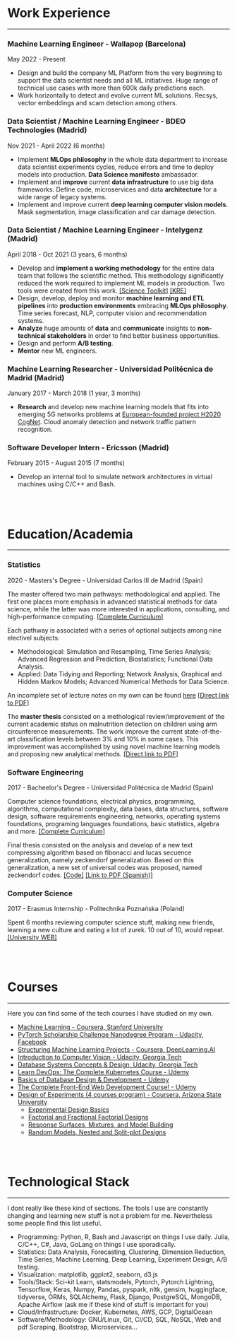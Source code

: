 # Work Experience
---
### Machine Learning Engineer - Wallapop (Barcelona)
May 2022 - Present

- Design and build the company ML Platform from the very beginning to support the data scientist needs and all ML initiatives. Huge range of technical use cases with more than 600k daily predictions each.
- Work horizontally to detect and evolve current ML solutions. Recsys, vector embeddings and scam detection among others.

### Data Scientist / Machine Learning Engineer - BDEO Technologies (Madrid)
Nov 2021 - April 2022 (6 months)

- Implement **MLOps philosophy** in the whole data department to increase data scientist experiments cycles, reduce errors and time to deploy models into production. **Data Science manifesto** ambassador.
- Implement and **improve** current **data infrastructure** to use big data frameworks. Define code, microservices and data **architecture** for a wide range of legacy systems.
- Implement and improve current **deep learning computer vision models**. Mask segmentation, image classification and car damage detection.

### Data Scientist / Machine Learning Engineer - Intelygenz (Madrid)
April 2018 - Oct 2021 (3 years, 6 months) 

 - Develop and **implement a working methodology** for the entire data team that follows the scientific method. This methodology significantly reduced the work required to implement ML models in production. Two tools were created from this work. [[Science Toolkit]](https://github.com/konstellation-io/science-toolkit) [[KRE]](https://github.com/konstellation-io/kre)
 - Design, develop, deploy and monitor **machine learning and ETL pipelines** into **production environments** embracing **MLOps philosophy**. Time series forecast, NLP, computer vision and recommendation systems.
 - **Analyze** huge amounts of **data** and **communicate** insights to **non-technical stakeholders** in order to find better business opportunities.
 - Design and perform **A/B testing**.
 - **Mentor** new ML engineers.

### Machine Learning Researcher - Universidad Politécnica de Madrid (Madrid)
January 2017 - March 2018 (1 year, 3 months)

 - **Research** and develop new machine learning models that fits into emerging 5G networks problems at [European-founded project H2020 CogNet](https://5g-ppp.eu/cognet/). Cloud anomaly detection and network traffic pattern recognition.

### Software Developer Intern - Ericsson (Madrid)
February 2015 - August 2015 (7 months)

 - Develop an internal tool to simulate network architectures in virtual machines using C/C++ and Bash.

 <br/>
 <br/>

# Education/Academia
---

### Statistics
2020 - Masters's Degree - Universidad Carlos III de Madrid (Spain)

The master offered two main pathways: methodological and applied. The first one places more emphasis in advanced statistical methods for data science, while the latter was more interested in applications, consulting, and high-performance computing. [[Complete Curriculum]](https://www.uc3m.es/master/statistics-data-science)

Each pathway is associated with a series of optional subjects among nine electivel subjects:

 - Methodological: Simulation and Resampling, Time Series Analysis; Advanced Regression and Prediction, Biostatistics; Functional Data Analysis.
 - Applied: Data Tidying and Reporting; Network Analysis, Graphical and Hidden Markov Models; Advanced Numerical Methods for Data Science. 

An incomplete set of lecture notes on my own can be found [here](https://github.com/RicardoHS/statistics-for-data-science-book) [[Direct link to PDF]](https://github.com/RicardoHS/statistics-for-data-science-book/blob/master/src/main.pdf)

The **master thesis** consisted on a methological review/improvement of the current academic status on malnutrition detection on children using arm circunference measurements. The work improve the current state-of-the-art classification levels between 3% and 10% in some cases. This improvement was accomplished by using novel machine learning models and proposing new analytical methods. [[Direct link to PDF]](https://github.com/RicardoHS/geomorph_malnutrition_classification_models/blob/master/document.pdf)

### Software Engineering
2017 - Bacheelor's Degree - Universidad Politécnica de Madrid (Spain)

Computer science foundations, electrical physics, programming, algorithms, computational complexity, data bases, data structures, software design, software requirements engineering, networks, operating systems foundations, programing languages foundations, basic statistics, algebra and more. [[Complete Curriculum]](https://www.etsisi.upm.es/estudios/grados/61iw/ig)

Final thesis consisted on the analysis and develop of a new text compressing algorithm based on fibonacci and lucas secuence generalization, namely zeckendorf generalization. Based on this generalization, a new set of universal codes was proposed, named zeckendorf codes. [[Code]](https://github.com/RicardoHS/zeckendorf-codes) [[Link to PDF (Spanish)]](http://oa.upm.es/51903/1/TFG_RICARDO_HORTELANO_SANCHEZ.pdf)

### Computer Science
2017 - Erasmus Internship - Politechnika Poznańska (Poland)

Spent 6 months reviewing computer science stuff, making new friends, learning a new culture and eating a lot of zurek. 10 out of 10, would repeat. [[University WEB]](https://www.put.poznan.pl/)

<br/>
<br/>

# Courses
---
Here you can find some of the tech courses I have studied on my own.

- [Machine Learning - Coursera, Stanford University](https://www.coursera.org/learn/machine-learning)
- [PyTorch Scholarship Challenge Nanodegree Program - Udacity, Facebook](https://www.udacity.com/scholarships/facebook-pytorch-scholarship)
- [Structuring Machine Learning Projects - Coursera, DeepLearning.AI](https://www.coursera.org/learn/machine-learning-projects/home/welcome)
- [Introduction to Computer Vision - Udacity, Georgia Tech](https://www.udacity.com/course/introduction-to-computer-vision--ud810)
- [Database Systems Concepts & Design, Udacity, Georgia Tech](https://www.udacity.com/course/database-systems-concepts-design--ud150)
- [Learn DevOps: The Complete Kubernetes Course - Udemy](https://www.udemy.com/course/learn-devops-the-complete-kubernetes-course/)
- [Basics of Database Design & Development - Udemy](https://www.udemy.com/course/database-design-development/)
- [The Complete Front-End Web Development Course! - Udemy](https://www.udemy.com/course/front-end-web-development)
- [Design of Experiments (4 courses program) - Coursera, Arizona State University](https://www.coursera.org/specializations/design-experiments)
    - [Experimental Design Basics](https://www.coursera.org/learn/introduction-experimental-design-basics?specialization=design-experiments)
    - [Factorial and Fractional Factorial Designs](https://www.coursera.org/learn/factorial-fractional-factorial-designs?specialization=design-experiments)
    - [Response Surfaces, Mixtures, and Model Building](https://www.coursera.org/learn/response-surfaces-mixtures-model-building?specialization=design-experiments)
    - [Random Models, Nested and Split-plot Designs](https://www.coursera.org/learn/random-models-nested-split-plot-designs?specialization=design-experiments)

 <br/>
 <br/>

# Technological Stack
---
I dont really like these kind of sections. The tools I use are constantly changing and learning new stuff is not a problem for me. Nevertheless some people find this list useful.

 - Programming: Python, R, Bash and Javascript on things I use daily. Julia, C/C++, C#, Java, GoLang on things I use sporadically.
 - Statistics: Data Analysis, Forecasting, Clustering, Dimension Reduction, Time Series, Machine Learning, Deep Learning, Experiment Design, A/B testing.
 - Visualization: matplotlib, ggplot2, seaborn, d3.js
 - Tools/Stack: Sci-kit Learn, statsmodels, Pytorch, Pytorch Lightning, Tensorflow, Keras, Numpy, Pandas, pyspark, nltk, gensim, huggingface, tidyverse, ORMs, SQLAlchemy, Flask, Django, PostgreSQL, MongoDB, Apache Airflow (ask me if these kind of stuff is important for you)
 - Cloud/Infrastructure: Docker, Kubernetes, AWS, GCP, DigitalOcean
 - Software/Methodology: GNU/Linux, Git, CI/CD, SQL, NoSQL, Web and pdf Scraping, Bootstrap, Microservices...
